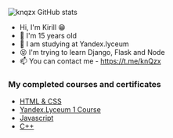 ![knqzx GitHub stats](https://github-readme-stats.vercel.app/api?username=knqzx&show_icons=true&theme=radical)

- Hi, I'm Kirill 😁
- 🌱 I'm 15 years old
- 💞️ I am studying at Yandex.lyceum 
- 😝 I'm trying to learn Django, Flask and Node
- 📫 You can contact me - https://t.me/knQzx

### My completed courses and certificates
-  [HTML & CSS](https://stepik.org/certificate/54384ff68561a71626c91419f7cc695ab86eb90a.pdf)
-  [Yandex.Lyceum 1 Course](https://lyceum.yandex.ru/certificate/check/?certNumber=210148024&lastName=%D0%9D%D0%BE%D0%B2%D0%B8%D0%BA%D0%BE%D0%B2)
-  [Javascript](https://stepik.org/certificate/dfe24bc39ff9670dd33be71c948257fb91ba33ff.pdf)
-  [C++](https://stepik.org/certificate/5eb8d34a8d67002b086ce2d6a8366dce2c7fbb7d.pdf)

<!---
knQzx/knQzx is a ✨ special ✨ repository because its `README.md` (this file) appears on your GitHub profile.
You can click the Preview link to take a look at your changes.
--->

